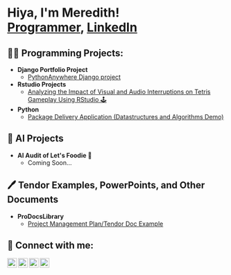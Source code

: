 <h1>Hiya, I'm Meredith! <br/><a href="https://github.com/MeredithSalois">Programmer</a>, <a href="https://www.linkedin.com/in/meredithsalois/">LinkedIn</a></h1>

<h2>👨‍💻 Programming Projects:</h2>

- <b>Django Portfolio Project</b>
  - [PythonAnywhere Django project](https://github.com/MeredithSalois/Django-Portfolio-Practice)
- <b>Rstudio Projects</b>
  - [Analyzing the Impact of Visual and Audio Interruptions on Tetris Gameplay Using RStudio 🕹️](https://github.com/MeredithSalois/Rstudio-Project)
- <b>Python</b>
  - [Package Delivery Application (Datastructures and Algorithms Demo)](https://github.com/joshmadakor1/Package-Delivery-Pathfinding-Algorithm)

<h2>🤖 AI Projects</h2>

- <b>AI Audit of Let's Foodie 🫛</b>
  - Coming Soon...

<h2>🖊️ Tendor Examples, PowerPoints, and Other Documents</h2>

- <b>ProDocsLibrary</b>
  - [Project Management Plan/Tendor Doc Example](https://github.com/MeredithSalois/ProDocsLibrary/blob/main/Project%20Management%20Plan.pdf)

<h2> 🤳 Connect with me:</h2>

[<img align="left" alt="JoshMadakor | YouTube" width="22px" src="https://cdn.jsdelivr.net/npm/simple-icons@v3/icons/youtube.svg" />][youtube]
[<img align="left" alt="JoshMadakor | Twitter" width="22px" src="https://cdn.jsdelivr.net/npm/simple-icons@v3/icons/twitter.svg" />][twitter]
[<img align="left" alt="JoshMadakor | LinkedIn" width="22px" src="https://cdn.jsdelivr.net/npm/simple-icons@v3/icons/linkedin.svg" />][linkedin]
[<img align="left" alt="JoshMadakor | Instagram" width="22px" src="https://cdn.jsdelivr.net/npm/simple-icons@v3/icons/instagram.svg" />][instagram]

[twitter]: https://twitter.com/joshmadakor
[youtube]: https://www.youtube.com/c/joshmadakor
[instagram]: https://www.instagram.com/joshmadakor/
[linkedin]: https://linkedin.com/in/joshmadakor

<!--
**joshmadakor1/joshmadakor1** is a ✨ _special_ ✨ repository because its `README.md` (this file) appears on your GitHub profile.

Here are some ideas to get you started:

- 🔭 I’m currently working on ...
- 🌱 I’m currently learning ...
- 👯 I’m looking to collaborate on ...
- 🤔 I’m looking for help with ...
- 💬 Ask me about ...
- 📫 How to reach me: ...
- 😄 Pronouns: ...
- ⚡ Fun fact: ...
-->
